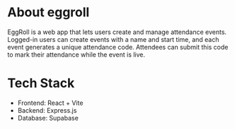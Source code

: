 # About eggroll

EggRoll is a web app that lets users create and manage attendance events. Logged-in users can create events with a name and start time, and each event generates a unique attendance code. Attendees can submit this code to mark their attendance while the event is live. 

# Tech Stack

- Frontend: React + Vite
- Backend: Express.js
- Database: Supabase
